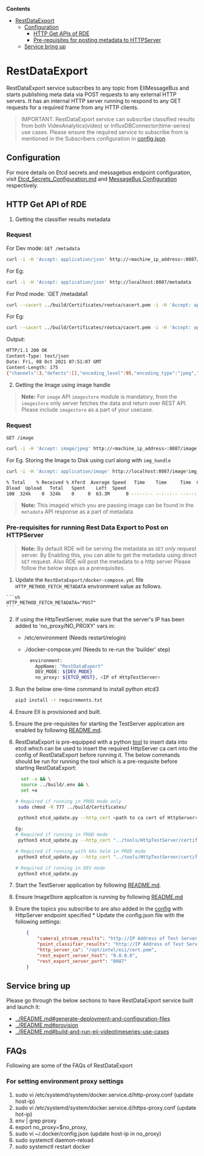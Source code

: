 **Contents**

- [RestDataExport](#restdataexport)
  - [Configuration](#configuration)
    - [HTTP Get APIs of RDE](#http-get-api-of-rde)
    - [Pre-requisites for posting metadata to HTTPServer](#pre-requisites-for-running-Rest-Data-Export-to-Post-on-HTTPServer)
  - [Service bring up](#service-bring-up)

# RestDataExport

RestDataExport service subscribes to any topic from EIIMessageBus and starts publishing meta data via POST requests to any external HTTP servers. It has an internal HTTP server running to respond to any GET requests for a required frame from any HTTP clients.

> IMPORTANT:
> RestDataExport service can subscribe classified results from both VideoAnalytics(video) or InfluxDBConnector(time-series) use cases. Please ensure the required service to subscribe from is mentioned in the Subscribers configuration in [config.json](config.json).

## Configuration

For more details on Etcd secrets and messagebus endpoint configuration, visit [Etcd_Secrets_Configuration.md](https://github.com/open-edge-insights/eii-core/blob/master/Etcd_Secrets_Configuration.md) and
[MessageBus Configuration](https://github.com/open-edge-insights/eii-core/blob/master/common/libs/ConfigMgr/README.md#interfaces) respectively.

## HTTP Get API of RDE

  1. Getting the classifier results metadata

### Request

For Dev mode:
`GET /metadata`

```sh
curl -i -H 'Accept: application/json' http://<machine_ip_address>:8087/metadata
```

For Eg:

```sh
curl -i -H 'Accept: application/json' http://localhost:8087/metadata
```

For Prod mode:
`GET /metadata1

```sh
curl --cacert ../build/Certificates/rootca/cacert.pem -i -H 'Accept: application/json' https://<machine_ip_address>:8087/metadata
```

For Eg:
```sh
curl --cacert ../build/Certificates/rootca/cacert.pem -i -H 'Accept: application/json' https://localhost:8087/metadata
```

Output:

```sh
HTTP/1.1 200 OK
Content-Type: text/json
Date: Fri, 08 Oct 2021 07:51:07 GMT
Content-Length: 175
{"channels":3,"defects":[],"encoding_level":95,"encoding_type":"jpeg","frame_number":558,"height":1200,"img_handle":"21af429f85","topic":"camera1_stream_results","width":1920}
```

  2. Getting the Image using image handle

> **Note:** For `image` API `imagestore` module is mandatory, from the `imagestore` only server fetches the data and return over REST API. Please include `imagestore` as a part of your usecase.

### Request

`GET /image`

```sh
curl -i -H 'Accept: image/jpeg' http://<machine_ip_address>:8087/image?img_handle=<imageid>
```

For Eg.
Storing the Image to Disk using curl along with `img_handle`

```sh
curl -i -H 'Accept: application/image' http://localhost:8087/image?img_handle=21af429f85 > img.jpeg

% Total    % Received % Xferd  Average Speed   Time    Time     Time  Current
Dload  Upload   Total   Spent    Left  Speed
100  324k    0  324k    0     0  63.3M      0 --:--:-- --:--:-- --:--:-- 63.3M
```

> **Note:** This imageid which you are passing image can be found in the `metadata` API response as a part of metadata

### Pre-requisites for running Rest Data Export to Post on HTTPServer

  >**Note:** By default RDE will be serving the metadata as `GET` *only* request server.
  > By Enabling this, you can able to get the metadata using direct `GET` request. Also RDE will post the metadata to a http server
  Please follow the below steps as a prerequisites.

  1. Update the `RestDataExport/docker-compose.yml` file `HTTP_METHOD_FETCH_METADATA` environment value as follows.

    ```sh
    HTTP_METHOD_FETCH_METADATA="POST"
    ```

  2. If using the HttpTestServer, make sure that the server's IP has been added to 'no_proxy/NO_PROXY' vars in:

        - /etc/environment     (Needs restart/relogin)
        - ./docker-compose.yml (Needs to re-run the 'builder' step)

          ```sh
            environment:
              AppName: "RestDataExport"
              DEV_MODE: ${DEV_MODE}
              no_proxy: ${ETCD_HOST}, <IP of HttpTestServer>
          ```

  3. Run the below one-time command to install python etcd3

      ```sh
      pip3 install -r requirements.txt
      ```

  4. Ensure EII is provisioned and built.

  5. Ensure the pre-requisites for starting the TestServer application are enabled by following [README.md](https://github.com/open-edge-insights/eii-tools/blob/master/HttpTestServer/README.md#Pre-requisites-for-running-the-HttpTestServer).

  6. RestDataExport is pre-equipped with a python [tool](./etcd_update.py) to insert data into etcd which can be used to insert the required HttpServer ca cert into the config of RestDataExport before running it. The below commands should be run for running the tool which is a pre-requisite before starting RestDataExport:

      ```sh
        set -a && \
        source ../build/.env && \
        set +a

      # Required if running in PROD mode only
       sudo chmod -R 777 ../build/Certificates/

       python3 etcd_update.py --http_cert <path to ca cert of HttpServer> --ca_cert <path to etcd client ca cert> --cert <path to etcd client cert> --key <path to etcd client key> --hostname <IP address of host system> --port <ETCD PORT>

      Eg:
      # Required if running in PROD mode
       python3 etcd_update.py --http_cert "../tools/HttpTestServer/certificates/ca_cert.pem" --ca_cert "../build/Certificates/rootca/cacert.pem" --cert "../build/Certificates/root/root_client_certificate.pem" --key "../build/Certificates/root/root_client_key.pem" --hostname <IP address of host system> --port <ETCD PORT>

      # Required if running with k8s helm in PROD mode
       python3 etcd_update.py --http_cert "../tools/HttpTestServer/certificates/ca_cert.pem" --ca_cert "../build/helm-eii/eii-deploy/Certificates/ca/ca_certificate.pem" --cert "../build/helm-eii/eii-deploy/Certificates/root/root_client_certificate.pem" --key "../build/helm-eii/eii-deploy/Certificates/root/root_client_key.pem" --hostname <IP address of ETCD host system> --port 32379

      # Required if running in DEV mode
       python3 etcd_update.py
      ```

  7. Start the TestServer application by following [README.md](https://github.com/open-edge-insights/eii-tools/blob/master/HttpTestServer/README.md#Starting-HttpTestServer).

  8. Ensure ImageStore application is running by following [README.md](https://github.com/open-edge-insights/video-imagestore/blob/master/README.md)

  9. Enure the topics you subscribe to are also added in the [config](config.json) with HttpServer endpoint specified
    * Update the config.json file with the following settings:

      ```json
          {
              "camera1_stream_results": "http://IP Address of Test Server:8082",
              "point_classifier_results": "http://IP Address of Test Server:8082",
              "http_server_ca": "/opt/intel/eii/cert.pem",
              "rest_export_server_host": "0.0.0.0",
              "rest_export_server_port": "8087"
          }
      ```

## Service bring up

Please go through the below sections to have RestDataExport service built and launch it:

- [../README.md#generate-deployment-and-configuration-files](https://github.com/open-edge-insights/eii-core/blob/master/README.md#generate-deployment-and-configuration-files)
- [../README.md#provision](https://github.com/open-edge-insights/eii-core/blob/master/README.md#provision)
- [../README.md#build-and-run-eii-videotimeseries-use-cases](https://github.com/open-edge-insights/eii-core/blob/master/README.md#build-and-run-eii-videotimeseries-use-cases)

## FAQs

Following are some of the FAQs of RestDataExport

### For setting environment proxy settings

  1. sudo vi /etc/systemd/system/docker.service.d/http-proxy.conf (update host-ip)
  2. sudo vi /etc/systemd/system/docker.service.d/https-proxy.conf (update hot-ip)
  3. env | grep proxy
  4. export no_proxy=$no_proxy,<host-ip>
  5. sudo vi ~/.docker/config.json (update host-ip in no_proxy)
  6. sudo systemctl daemon-reload
  7. sudo systemctl restart docker
